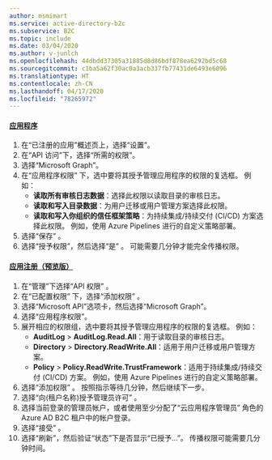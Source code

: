 ```yaml
---
author: msmimart
ms.service: active-directory-b2c
ms.subservice: B2C
ms.topic: include
ms.date: 03/04/2020
ms.author: v-junlch
ms.openlocfilehash: 44dbdd37305a31885d8d86bdf878ea6292bd5c68
ms.sourcegitcommit: c1ba5a62f30ac0a3acb337fb77431de6493e6096
ms.translationtype: HT
ms.contentlocale: zh-CN
ms.lasthandoff: 04/17/2020
ms.locfileid: "78265972"
---
```

#### <a name="applications"></a>[应用程序](#tab/applications/)

1. 在“已注册的应用”概述页上，选择“设置”。  
1. 在“API 访问”下，选择“所需的权限”。  
1. 选择“Microsoft Graph”。 
1. 在“应用程序权限”  下，选中要将其授予管理应用程序的权限的复选框。 例如：
    * **读取所有审核日志数据**：选择此权限以读取目录的审核日志。
    * **读取和写入目录数据**：为用户迁移或用户管理方案选择此权限。
    * **读取和写入你组织的信任框架策略**：为持续集成/持续交付 (CI/CD) 方案选择此权限。 例如，使用 Azure Pipelines 进行的自定义策略部署。
1. 选择“保存”  。
1. 选择“授予权限”，然后选择“是”   。 可能需要几分钟才能完全传播权限。

#### <a name="app-registrations-preview"></a>[应用注册（预览版）](#tab/app-reg-preview/)

1. 在“管理”下选择“API 权限”  。 
1. 在“已配置权限”  下，选择“添加权限”  。
1. 选择“Microsoft API”选项卡，然后选择“Microsoft Graph”。  
1. 选择“应用程序权限”。 
1. 展开相应的权限组，选中要将其授予管理应用程序的权限的复选框。 例如：
    * **AuditLog** > **AuditLog.Read.All**：用于读取目录的审核日志。
    * **Directory** > **Directory.ReadWrite.All**：适用于用户迁移或用户管理方案。
    * **Policy** > **Policy.ReadWrite.TrustFramework**：适用于持续集成/持续交付 (CI/CD) 方案。 例如，使用 Azure Pipelines 进行的自定义策略部署。
1. 选择“添加权限”  。 按照指示等待几分钟，然后继续下一步。
1. 选择“向(租户名称)授予管理员许可”  。
1. 选择当前登录的管理员帐户，或者使用至少分配了“云应用程序管理员”  角色的 Azure AD B2C 租户中的帐户登录。
1. 选择“接受”  。
1. 选择“刷新”，然后验证“状态”下是否显示“已授予...”。   传播权限可能需要几分钟时间。

